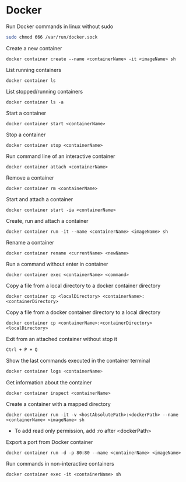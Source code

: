 # Docker

Run Docker commands in linux without sudo

```bash
sudo chmod 666 /var/run/docker.sock
```

Create a new container

```
docker container create --name <containerName> -it <imageName> sh
```

List running containers

```
docker container ls
```

List stopped/running containers

```
docker container ls -a
```

Start a container

```
docker container start <containerName>
```

Stop a container

```
docker container stop <containerName>
```

Run command line of an interactive container

```
docker container attach <containerName>
```

Remove a container

```
docker container rm <containerName>
```

Start and attach a container

```
docker container start -ia <containerName>
```

Create, run and attach a container

```
docker container run -it --name <containerName> <imageName> sh
```

Rename a container

```
docker container rename <currentName> <newName>
```

Run a command without enter in container

```
docker container exec <containerName> <command>
```

Copy a file from a local directory to a docker container directory

```
docker container cp <localDirectory> <containerName>:<containerDirectory>
```

Copy a file from a docker container directory to a local directory

```
docker container cp <containerName>:<containerDirectory> <localDirectory> 
```

Exit from an attached container without stop it

```
Ctrl + P + Q
```

Show the last commands executed in the container terminal

```sh
docker container logs <containerName>
```

Get information about the container

```console
docker container inspect <containerName>
```

Create a container with a mapped directory
```psh
docker container run -it -v <hostAbsolutePath>:<dockerPath> --name <containerName> <imageName> sh
```
- To add read only permission, add :ro after \<dockerPath>

Export a port from Docker container
```
docker container run -d -p 80:80 --name <containerName> <imageName>
```

Run commands in non-interactive containers
```
docker container exec -it <containerName> sh
```